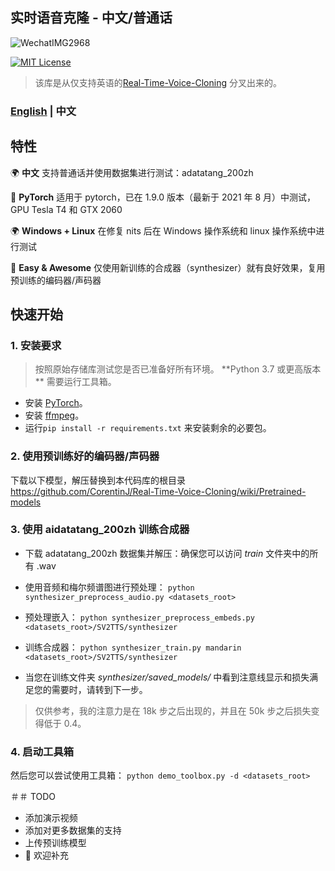 ## 实时语音克隆 - 中文/普通话
![WechatIMG2968](https://user-images.githubusercontent.com/7423248/128490653-f55fefa8-f944-4617-96b8-5cc94f14f8f6.png)

[![MIT License](https://img.shields.io/badge/license-MIT-blue.svg?style=flat)](http://choosealicense.com/licenses/mit/)
> 该库是从仅支持英语的[Real-Time-Voice-Cloning](https://github.com/CorentinJ/Real-Time-Voice-Cloning) 分叉出来的。

### [English](README.md)  | 中文

## 特性
🌍 **中文** 支持普通话并使用数据集进行测试：adatatang_200zh

🤩 **PyTorch** 适用于 pytorch，已在 1.9.0 版本（最新于 2021 年 8 月）中测试，GPU Tesla T4 和 GTX 2060

🌍 **Windows + Linux** 在修复 nits 后在 Windows 操作系统和 linux 操作系统中进行测试

🤩 **Easy & Awesome** 仅使用新训练的合成器（synthesizer）就有良好效果，复用预训练的编码器/声码器

## 快速开始

### 1. 安装要求
> 按照原始存储库测试您是否已准备好所有环境。
**Python 3.7 或更高版本 ** 需要运行工具箱。

* 安装 [PyTorch](https://pytorch.org/get-started/locally/)。
* 安装 [ffmpeg](https://ffmpeg.org/download.html#get-packages)。
* 运行`pip install -r requirements.txt` 来安装剩余的必要包。

### 2. 使用预训练好的编码器/声码器
下载以下模型，解压替换到本代码库的根目录
https://github.com/CorentinJ/Real-Time-Voice-Cloning/wiki/Pretrained-models

### 3. 使用 aidatatang_200zh 训练合成器
* 下载 adatatang_200zh 数据集并解压：确保您可以访问 *train* 文件夹中的所有 .wav
* 使用音频和梅尔频谱图进行预处理：
`python synthesizer_preprocess_audio.py <datasets_root>`

* 预处理嵌入：
`python synthesizer_preprocess_embeds.py <datasets_root>/SV2TTS/synthesizer`

* 训练合成器：
`python synthesizer_train.py mandarin <datasets_root>/SV2TTS/synthesizer`

* 当您在训练文件夹 *synthesizer/saved_models/* 中看到注意线显示和损失满足您的需要时，请转到下一步。
> 仅供参考，我的注意力是在 18k 步之后出现的，并且在 50k 步之后损失变得低于 0.4。


### 4. 启动工具箱
然后您可以尝试使用工具箱：
`python demo_toolbox.py -d <datasets_root>`

＃＃ TODO
- 添加演示视频
- 添加对更多数据集的支持
- 上传预训练模型
- 🙏 欢迎补充